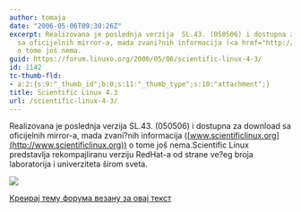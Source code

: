 ```yaml
---
author: tomaja
date: "2006-05-06T09:30:26Z"
excerpt: Realizovana je poslednja verzija  SL.43. (050506) i dostupna za download
  sa oficijelnih mirror-a, mada zvani?nih informacija (<a href="http://www.scientificlinux.org">www.scientificlinux.org</a>)
  o tome još nema.
guid: https://forum.linuxo.org/2006/05/06/scientific-linux-4-3/
id: 1142
tc-thumb-fld:
- a:2:{s:9:"_thumb_id";b:0;s:11:"_thumb_type";s:10:"attachment";}
title: Scientific Linux 4.3
url: /scientific-linux-4-3/
---
```

Realizovana je poslednja verzija SL.43. (050506) i dostupna za download sa oficijelnih mirror-a, mada zvani?nih informacija ([www.scientificlinux.org](http://www.scientificlinux.org)) o tome još nema.<!--break-->Scientific Linux predstavlja rekompajliranu verziju RedHat-a od strane ve?eg broja laboratorija i univerziteta širom sveta. 

  
![](http://distrowatch.com/images/icon-large/scientific.png) 

[Креирај тему форума везану за овај текст](https://linuxo.org/nova-tema-na-forumu/?se_pid=1142)